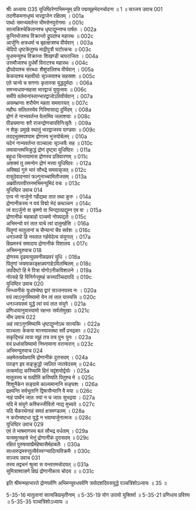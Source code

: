 श्रीः
अध्यायः 035
युधिष्ठिरेणाभिमन्युम् प्रति पद्मव्यूहभेदनचोदना ॥ 1 ॥
सञ्जय उवाच 	001  
तदनीकमनाधृष्यं भारद्वाजेन रक्षितम् ।	001a  
पार्थाः समभ्यवर्तन्त भीमसेनपुरोगमाः ॥	001c  
सात्यकिश्चेकितानश्च धृष्टद्युम्नश्च पार्षतः ।	002a  
कुन्तिभोजश्च विक्रान्तो द्रुपदश्च महारथः ॥	002c  
आर्जुनिः क्षत्रधर्मा च बृहत्क्षत्रश्च वीर्यवान् ।	003a  
चेदिपो धृष्टकेतुश्च माद्रीपुत्रौ घटोत्कचः ॥	003c  
युधामन्युश्च विक्रान्तः शिखण्डी चापराजितः ।	004a  
उत्तमौजाश्च दुर्धर्षो विराटश्च महारथः ॥	004c  
द्रौपदेयाश्च संरब्धाः शैशुपालिश्च वीर्यवान् ।	005a  
केकयाश्च महावीर्याः सृञ्जयाश्च सहस्रशः ॥	005c  
एते चान्ये च सगणाः कृतास्त्रा युद्धदुर्मदाः ।	006a  
समभ्यधावन्सहसा भारद्वाजं युयुत्सवः ॥	006c  
समीपे वर्तमानांस्तान्भारद्वाजोऽतिवीर्यवान् ।	007a  
असम्भ्रान्तः शरौघेण महता समवारयत् ॥	007c  
महौघः सलिलस्येव गिरिमासाद्य दुर्भिदम् ।	008a  
द्रोणं ते नाभ्यवर्तन्त वेलामिव जलाशयाः ॥	008c  
पीड्यमानाः शरै राजन्द्रोणचापविनिःसृतैः ।	009a  
न शेकुः प्रमुखे स्थातुं भारद्वाजस्य पाण्डवाः ॥	009c  
तदद्भुतमपश्याम द्रोणस्य भुजयोर्बलम् ।	010a  
यदेनं नाभ्यवर्तन्त पाञ्चालाः सृञ्जयैः सह ॥	010c  
तमायान्तमभिक्रुद्धं द्रोणं दृष्ट्वा युधिष्ठिरः ।	011a  
बहुधा चिन्तयामास द्रोणस्य प्रतिवारणम् ॥	011c  
अशक्यं तु तमन्येन द्रोणं मत्त्वा युधिष्ठिरः ।	012a  
अविषह्यं गुरुं भारं सौभद्रे समवासृजत् ॥	012c  
वासुदेवादनवरं फल्गुनाच्चामितौजसम् ।	013a  
अब्रवीत्परवीरघ्नमभिमन्युमिदं वचः ॥	013c  
युधिष्ठिर उवाच 	014  
एत्य नो नार्जुनो गर्हेद्यथा तात तथा कुरु ।	014a  
द्रोणानीकस्य न वयं विद्मो भेदं कथञ्चन ॥	014c  
त्वं वाऽर्जुनो वा कृष्णो वा भिन्द्यात्प्रद्युम्न एव वा ।	015a  
द्रोणानीकं महाबाहो पञ्चमो नोपपद्यते ॥	015c  
अभिमन्यो वरं तात याचे त्वां दातुमर्हसि ।	016a  
पितॄणां मातुलानां च सैन्यानां चैव सर्वशः ॥	016c  
धनञ्जयो हि नस्तात गर्हयेदेत्य संयुगात् ।	017a  
क्षिप्रमस्त्रं समादाय द्रोणानीकं विशातय ॥	017c  
अभिमन्युरुवाच 	018  
द्रोणस्य दृढमत्युग्रमनीकप्रवरं युधि ।	018a  
पितॄणां जयमाकाङ्क्षन्नवगाहेऽविलम्बितम् ॥	018c  
उपदिष्टो हि मे पित्रा योगोऽनीकविशातने ।	019a  
नोत्सहे हि विनिर्गन्तुमहं कस्याञ्चिदापदि ॥	019c  
युधिष्ठिर उवाच 	020  
भिन्ध्यनीकं युधांश्चेष्ठ द्वारं सञ्जनयस्व नः ।	020a  
वयं त्वाऽनुगमिष्यामो येन त्वं तात यास्यसि ॥	020c  
धनञ्जयसमं युद्धे त्वां वयं तात संयुगे ।	021a  
प्रणिधायानुयास्यामो रक्षन्तः सर्वतोमुखाः ॥	021c  
भीम उवाच 	022  
अहं त्वाऽनुगमिष्यामि धृष्टद्युम्नोऽथ सात्यकिः ।	022a  
पाञ्चलाः केकया मात्स्यास्तथा सर्वे प्रभद्रकाः ॥	022c  
सकृद्भिन्नं त्वया व्यूहं तत्र तत्र पुनः पुनः ।	023a  
वयं प्रध्वंसयिष्यामो निघ्नामाना वरान्वरान् ॥	023c  
अभिमन्युरुवाच 	024  
अहमेतत्प्रवेक्ष्यामि द्रोणानीकं दुरासदम् ।	024a  
पतङ्ग इव सङ्क्रुद्धो ज्वलितं जातवेदसम् ॥	024c  
तत्कर्माद्य करिष्यामि हितं यद्वंशयोर्द्वयोः ।	025a  
मातुलस्य च यत्प्रीतिं करिष्यति पितुश्च मे ॥	025c  
शिशुनैकेन सङ्ग्रामे काल्यमानानि सङ्घशः ।	026a  
द्रक्ष्यन्ति सर्वभूतानि द्विषत्सैन्यानि वै मया ॥	026c  
नाहं पार्थेन जातः स्यां न च जातः सुभद्रया ।	027a  
यदि मे संयुगे कश्चिज्जीवितो नाद्य मुच्यते ॥	027c  
यदि चैकरथेनाहं समग्रं क्षत्रमण्डलम् ।	028a  
न करोम्यष्टधा युद्धे न भवाम्यर्जुनात्मजः ॥	028c  
युधिष्ठिर उवाच 	029  
एवं ते भाषमाणस्य बलं सौभद्र वर्धताम् ।	029a  
यत्समुत्सहसे भेत्तुं द्रोणानीकं दुरासदम् ॥	029c  
रक्षितं पुरुषव्याघ्रैर्महेष्वासैर्महाबलैः ।	030a  
साध्यरुद्रमरुत्तुल्यैर्वस्वग्न्यादित्यविक्रमैः ॥	030c  
सञ्जय उवाच 	031  
तस्य तद्वचनं श्रुत्वा स यन्तारमचोदयत् ॥	031a  
सुमित्राश्वान्रणे क्षिप्रं द्रोणानीकाय चोदय ॥ ॥	031c  

इति श्रीमन्महाभारते द्रोणपर्वणि अभिमन्युवधपर्वणि त्रयोदशदिवसयुद्धे पञ्चत्रिंशोऽध्यायः ॥ 35 ॥

5-35-16 मातुलानां सात्यकिप्रभृतीनाम् ॥ 5-35-19 योग उपायो युक्तिर्वा ॥ 5-35-21 प्रणिधाय प्रविश्य ॥ 5-35-35 पञ्चत्रिंशोःऽध्यायः ॥
